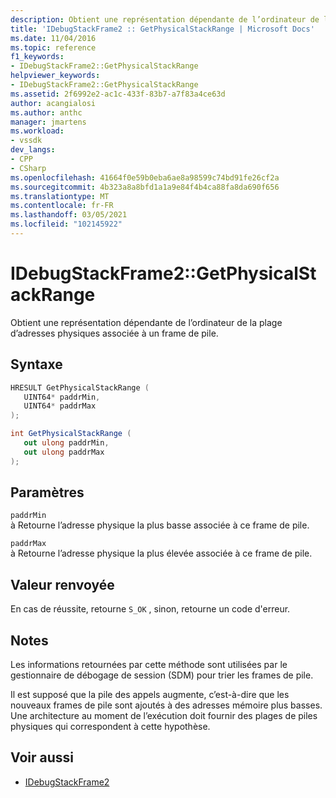 ```yaml
---
description: Obtient une représentation dépendante de l’ordinateur de la plage d’adresses physiques associée à un frame de pile.
title: 'IDebugStackFrame2 :: GetPhysicalStackRange | Microsoft Docs'
ms.date: 11/04/2016
ms.topic: reference
f1_keywords:
- IDebugStackFrame2::GetPhysicalStackRange
helpviewer_keywords:
- IDebugStackFrame2::GetPhysicalStackRange
ms.assetid: 2f6992e2-ac1c-433f-83b7-a7f83a4ce63d
author: acangialosi
ms.author: anthc
manager: jmartens
ms.workload:
- vssdk
dev_langs:
- CPP
- CSharp
ms.openlocfilehash: 41664f0e59b0eba6ae8a98599c74bd91fe26cf2a
ms.sourcegitcommit: 4b323a8a8bfd1a1a9e84f4b4ca88fa8da690f656
ms.translationtype: MT
ms.contentlocale: fr-FR
ms.lasthandoff: 03/05/2021
ms.locfileid: "102145922"
---
```

# <a name="idebugstackframe2getphysicalstackrange"></a>IDebugStackFrame2::GetPhysicalStackRange
Obtient une représentation dépendante de l’ordinateur de la plage d’adresses physiques associée à un frame de pile.

## <a name="syntax"></a>Syntaxe

```cpp
HRESULT GetPhysicalStackRange ( 
   UINT64* paddrMin,
   UINT64* paddrMax
);
```

```csharp
int GetPhysicalStackRange ( 
   out ulong paddrMin,
   out ulong paddrMax
);
```

## <a name="parameters"></a>Paramètres
`paddrMin`\
à Retourne l’adresse physique la plus basse associée à ce frame de pile.

`paddrMax`\
à Retourne l’adresse physique la plus élevée associée à ce frame de pile.

## <a name="return-value"></a>Valeur renvoyée
 En cas de réussite, retourne `S_OK` , sinon, retourne un code d'erreur.

## <a name="remarks"></a>Notes
 Les informations retournées par cette méthode sont utilisées par le gestionnaire de débogage de session (SDM) pour trier les frames de pile.

 Il est supposé que la pile des appels augmente, c’est-à-dire que les nouveaux frames de pile sont ajoutés à des adresses mémoire plus basses. Une architecture au moment de l’exécution doit fournir des plages de piles physiques qui correspondent à cette hypothèse.

## <a name="see-also"></a>Voir aussi
- [IDebugStackFrame2](../../../extensibility/debugger/reference/idebugstackframe2.md)
